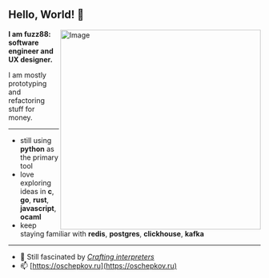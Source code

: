## Hello, World! 👋
<img src="https://raw.githubusercontent.com/MicaelliMedeiros/micaellimedeiros/master/image/computer-illustration.png" min-width="400px" max-width="400px" width="400px" align="right" alt="Image">

<p align="left"><b>I am fuzz88: software engineer and UX designer.</b></p>

<p>I am mostly prototyping and refactoring stuff for money.</p>

---

- still using __python__ as the primary tool
- love exploring ideas in __c__, __go__, __rust__, __javascript__, __ocaml__
- keep staying familiar with __redis__, __postgres__, __clickhouse__, __kafka__

---

- 🌱 Still fascinated by [*Crafting interpreters*](https://craftinginterpreters.com/a-bytecode-virtual-machine.html)
- 📫 [https://oschepkov.ru](https://oschepkov.ru)
